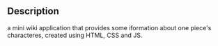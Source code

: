 ## Description

a mini wiki application that provides some iformation about one piece's characteres, created using HTML, CSS and JS.
